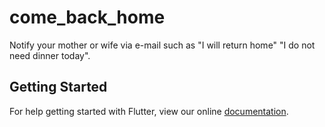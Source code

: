 # come_back_home

Notify your mother or wife via e-mail such as "I will return home" "I do not need dinner today".

## Getting Started

For help getting started with Flutter, view our online
[documentation](https://flutter.io/).
